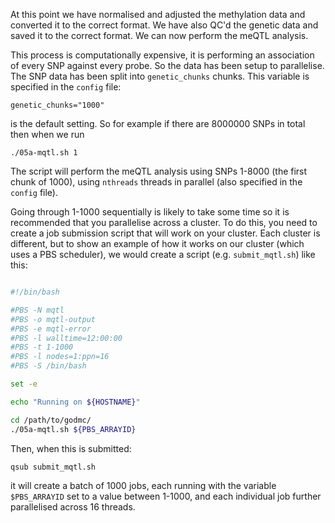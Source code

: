 At this point we have normalised and adjusted the methylation data and converted it to the correct format. We have also QC'd the genetic data and saved it to the correct format. We can now perform the meQTL analysis.

This process is computationally expensive, it is performing an association of every SNP against every probe. So the data has been setup to parallelise. The SNP data has been split into `genetic_chunks` chunks. This variable is specified in the `config` file:

    genetic_chunks="1000"

is the default setting. So for example if there are 8000000 SNPs in total then when we run

    ./05a-mqtl.sh 1

The script will perform the meQTL analysis using SNPs 1-8000 (the first chunk of 1000), using `nthreads` threads in parallel (also specified in the `config` file). 

Going through 1-1000 sequentially is likely to take some time so it is recommended that you parallelise across a cluster. To do this, you need to create a job submission script that will work on your cluster. Each cluster is different, but to show an example of how it works on our cluster (which uses a PBS scheduler), we would create a script (e.g. `submit_mqtl.sh`) like this:


```bash

#!/bin/bash

#PBS -N mqtl
#PBS -o mqtl-output
#PBS -e mqtl-error
#PBS -l walltime=12:00:00
#PBS -t 1-1000
#PBS -l nodes=1:ppn=16
#PBS -S /bin/bash

set -e

echo "Running on ${HOSTNAME}"

cd /path/to/godmc/
./05a-mqtl.sh ${PBS_ARRAYID}

```

Then, when this is submitted:

    qsub submit_mqtl.sh

it will create a batch of 1000 jobs, each running with the variable `$PBS_ARRAYID` set to a value between 1-1000, and each individual job further parallelised across 16 threads. 
